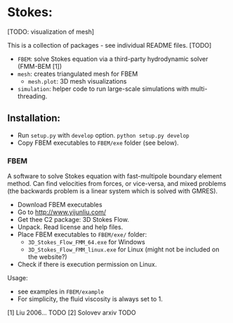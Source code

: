 # Stokes: 

[TODO: visualization of mesh]

This is a collection of packages - see individual README files. [TODO]
- `FBEM`: solve Stokes equation via a third-party hydrodynamic solver (FMM-BEM [1])
- `mesh`: creates triangulated mesh for FBEM 
  - `mesh.plot`: 3D mesh visualizations
- `simulation`: helper code to run large-scale simulations with multi-threading.



## Installation:
- Run `setup.py` with `develop` option.
`python setup.py develop`
- Copy FBEM executables to `FBEM/exe` folder (see below).

### FBEM

A software to solve Stokes equation with fast-multipole boundary element method.
Can find velocities from forces, or vice-versa, and mixed problems
(the backwards problem is a linear system which is solved with GMRES).


- Download FBEM executables
- Go to http://www.yijunliu.com/
- Get thee C2 package: 3D Stokes Flow.
- Unpack. Read license and help files.
- Place FBEM executables to `FBEM/exe/` folder:
  - `3D_Stokes_Flow_FMM_64.exe` for Windows
  - `3D_Stokes_Flow_FMM_linux.exe` for Linux (might not be included on the website?)
- Check if there is execution permission on Linux.


Usage:
- see examples in `FBEM/example`
- For simplicity, the fluid viscosity is always set to 1.

[1] Liu 2006... TODO
[2] Solovev arxiv TODO
